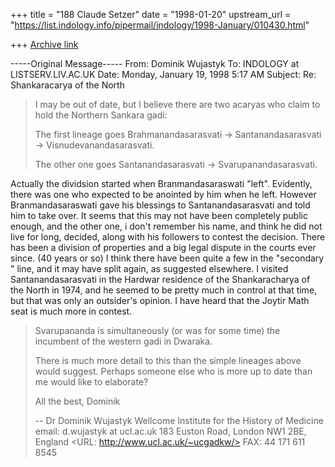 +++
title = "188 Claude Setzer"
date = "1998-01-20"
upstream_url = "https://list.indology.info/pipermail/indology/1998-January/010430.html"

+++
[Archive link](https://list.indology.info/pipermail/indology/1998-January/010430.html)

-----Original Message-----
From: Dominik Wujastyk <ucgadkw at UCL.AC.UK>
To: INDOLOGY at LISTSERV.LIV.AC.UK <INDOLOGY at LISTSERV.LIV.AC.UK>
Date: Monday, January 19, 1998 5:17 AM
Subject: Re: Shankaracarya of the North


>I may be out of date, but I believe there are two acaryas who claim to
>hold the Northern Sankara gadi:
>
>The first lineage goes Brahmanandasarasvati -> Santanandasarasvati ->
>Visnudevanandasarasvati.
>
>The other one goes Santanandasarasvati -> Svarupanandasarasvati.


Actually the dividsion started when Branmandasaraswati "left". Evidently,
there was one who expected to be anointed by him when he left. However
Branmandasaraswati gave his blessings to Santanandasarasvati and told him to
take over. It seems that this may not have been completely public enough,
and the other one, i don't remember his name, and think he did not live for
long, decided, along with his followers to contest the decision. There has
been a division of properties and a big legal dispute in the courts ever
since. (40 years or so) I think there have been quite a few in the
"secondary " line, and it may have split again, as suggested elsewhere. I
visited Santanandasarasvati in the Hardwar residence of the Shankaracharya
of the North in 1974, and he seemed to be pretty much in control at that
time, but that was only an outsider's opinion. I have heard that the Joytir
Math seat is much more in contest.
>
>Svarupananda is simultaneously (or was for some time) the incumbent of the
>western gadi in Dwaraka.
>
>There is much more detail to this than the simple lineages above would
>suggest.  Perhaps someone else who is more up to date than me would like
>to elaborate?
>
>All the best,
>Dominik
>
>--
>Dr Dominik Wujastyk        Wellcome Institute for the History of Medicine
>email: d.wujastyk at ucl.ac.uk      183 Euston Road, London NW1 2BE, England
><URL: http://www.ucl.ac.uk/~ucgadkw/>                FAX: 44 171 611 8545
>



